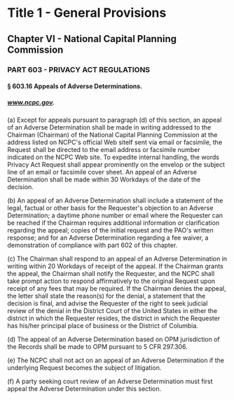 
# Title 1 - General Provisions
## Chapter VI - National Capital Planning Commission
### PART 603 - PRIVACY ACT REGULATIONS
#### § 603.16 Appeals of Adverse Determinations.
##### www.ncpc.gov.

(a) Except for appeals pursuant to paragraph (d) of this section, an appeal of an Adverse Determination shall be made in writing addressed to the Chairman (Chairman) of the National Capital Planning Commission at the address listed on NCPC's official Web siteIf sent via email or facsimile, the Request shall be directed to the email address or facsimile number indicated on the NCPC Web site. To expedite internal handling, the words Privacy Act Request shall appear prominently on the envelop or the subject line of an email or facsimile cover sheet. An appeal of an Adverse Determination shall be made within 30 Workdays of the date of the decision.

(b) An appeal of an Adverse Determination shall include a statement of the legal, factual or other basis for the Requester's objection to an Adverse Determination; a daytime phone number or email where the Requester can be reached if the Chairman requires additional information or clarification regarding the appeal; copies of the initial request and the PAO's written response; and for an Adverse Determination regarding a fee waiver, a demonstration of compliance with part 602 of this chapter.

(c) The Chairman shall respond to an appeal of an Adverse Determination in writing within 20 Workdays of receipt of the appeal. If the Chairman grants the appeal, the Chairman shall notify the Requester, and the NCPC shall take prompt action to respond affirmatively to the original Request upon receipt of any fees that may be required. If the Chairman denies the appeal, the letter shall state the reason(s) for the denial, a statement that the decision is final, and advise the Requester of the right to seek judicial review of the denial in the District Court of the United States in either the district in which the Requester resides, the district in which the Requester has his/her principal place of business or the District of Columbia.

(d) The appeal of an Adverse Determination based on OPM jurisdiction of the Records shall be made to OPM pursuant to 5 CFR 297.306.

(e) The NCPC shall not act on an appeal of an Adverse Determination if the underlying Request becomes the subject of litigation.

(f) A party seeking court review of an Adverse Determination must first appeal the Adverse Determination under this section.
